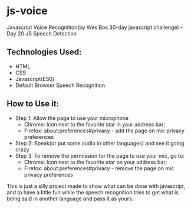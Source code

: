# js-voice
Javascript Voice Recognition(by Wes Bos 30-day javascript challenge) - Day 20 JS Speech Detection

## Technologies Used:
* HTML
* CSS
* Javascript(ES6)
* Default Browser Speech Recognition

## How to Use it:
* Step 1:
  Allow the page to use your microphone
    - Chrome: Icon next to the favorite star in your address bar;
    - Firefox: about:preferences#privacy - add the page on mic privacy preferences
 * Step 2:
  Speak(or put some audio in other languages) and see it going crazy.
 * Step 3:
  To remove the permission for the page to use your mic, go to:
    - Chrome: Icon next to the favorite star on your address bar;
    - Firefox: about:preferences#privacy - remove the page on mic privacy preferences
 
 This is just a silly project made to show what can be done with javascript, and to have a little fun while the speech recognition tries to get what is being said in another language and pass it as yours.
